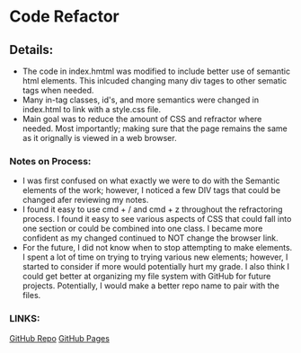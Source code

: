# Code Refactor 

## Details:
* The code in index.hmtml was modified to include better use of semantic html elements. This 
inlcuded changing many div tages to other sematic tags when needed. 
* Many in-tag classes, id's, and more semantics were changed in index.html to link with a style.css file. 
* Main goal was to reduce the amount of CSS and refractor where needed. Most importantly; making sure that the 
page remains the same as it orignally is viewed in a web browser. 

### Notes on Process: 
* I was first confused on what exactly we were to do with the Semantic elements of the work; however, 
I noticed a few DIV tags that could be changed afer reviewing my notes. 
* I found it easy to use cmd + / and cmd + z throughout the refractoring process. I found it easy to 
see various aspects of CSS that could fall into one section or could be combined into one class. I became 
more confident as my changed continued to NOT change the browser link. 
* For the future, I did not know when to stop attempting to make elements. I spent a lot
of time on trying to trying various new elements; however, I started to consider if more would 
potentially hurt my grade. I also think I could get better at organizing my file system with GitHub 
for future projects. Potentially, I would make a better repo name to pair with the files. 

### LINKS: 
[GitHub Repo](https://github.com/Josly025/g_github)
[GitHub Pages](https://josly025.github.io/)
